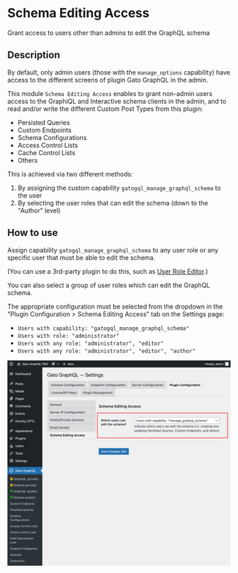 # Schema Editing Access

Grant access to users other than admins to edit the GraphQL schema

## Description

By default, only admin users (those with the `manage_options` capability) have access to the different screens of plugin Gato GraphQL in the admin.

This module `Schema Editing Access` enables to grant non-admin users access to the GraphiQL and Interactive schema clients in the admin, and to read and/or write the different Custom Post Types from this plugin:

- Persisted Queries
- Custom Endpoints
- Schema Configurations
- Access Control Lists
- Cache Control Lists
- Others

This is achieved via two different methods:

1. By assigning the custom capability `gatogql_manage_graphql_schema` to the user
2. By selecting the user roles that can edit the schema (down to the "Author" level)

<!-- The non-admin roles that can be selected are:

- Administrator (capability: `manage_options`)
- Editor (capability: `edit_others_posts`)
- Author (capability: `publish_posts`) -->

<!-- What permissions are given to non-admin users follows the same <a href="https://wordpress.org/support/article/roles-and-capabilities/#summary-of-roles" target="_blank">scheme as when editing posts in WordPress</a>, where users with different roles (`subscriber`, `contributor`, `author` and `editor`) have access to different capabilities:

| Role | Capabilities |
| --- | --- |
| Editor | Can publish and manage posts including the posts of other users |
| Author | Can publish and manage their own posts |
| Contributor | Can write and manage their own posts but cannot publish them |
| Subscriber | Can only read posts |

For instance, a contributor can create, but not publish, a persisted query:

<div class="img-width-1024" markdown=1>

![Persisted query by contributor](../../images/new-persisted-query-by-contributor.png "Persisted query by contributor")

</div>-->

## How to use

Assign capability `gatogql_manage_graphql_schema` to any user role or any specific user that must be able to edit the schema.

(You can use a 3rd-party plugin to do this, such as [User Role Editor](https://wordpress.org/plugins/user-role-editor/).)

You can also select a group of user roles which can edit the GraphQL schema.

The appropriate configuration must be selected from the dropdown in the "Plugin Configuration > Schema Editing Access" tab on the Settings page:

- `Users with capability: "gatogql_manage_graphql_schema"`
- `Users with role: "administrator"`
- `Users with any role: "administrator", "editor"`
- `Users with any role: "administrator", "editor", "author"`

<div class="img-width-1024" markdown=1>

![Configuring the schema editing access in the Settings](../../images/settings-schema-editing-access.png "Configuring the schema editing access in the Settings")

</div>
